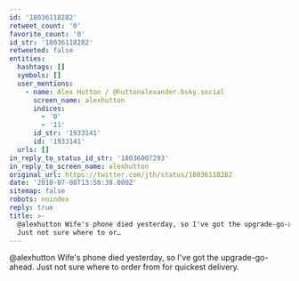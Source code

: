 ```yaml
---
id: '18036118282'
retweet_count: '0'
favorite_count: '0'
id_str: '18036118282'
retweeted: false
entities:
  hashtags: []
  symbols: []
  user_mentions:
    - name: Alex Hutton / @huttonalexander.bsky.social
      screen_name: alexhutton
      indices:
        - '0'
        - '11'
      id_str: '1933141'
      id: '1933141'
  urls: []
in_reply_to_status_id_str: '18036007293'
in_reply_to_screen_name: alexhutton
original_url: https://twitter.com/jth/status/18036118282
date: '2010-07-08T13:58:38.000Z'
sitemap: false
robots: noindex
reply: true
title: >-
  @alexhutton Wife's phone died yesterday, so I've got the upgrade-go-ahead.
  Just not sure where to or…
---
```


@alexhutton Wife's phone died yesterday, so I've got the upgrade-go-ahead. Just not sure where to order from for quickest delivery.